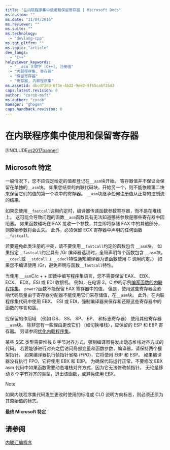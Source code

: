 ```yaml
---
title: "在内联程序集中使用和保留寄存器 | Microsoft Docs"
ms.custom: ""
ms.date: "11/04/2016"
ms.reviewer: ""
ms.suite: ""
ms.technology: 
  - "devlang-cpp"
ms.tgt_pltfrm: ""
ms.topic: "article"
dev_langs: 
  - "C++"
helpviewer_keywords: 
  - "__asm 关键字 [C++], 注册值"
  - "内联程序集, 寄存器"
  - "保留寄存器"
  - "寄存器, 内联程序集"
ms.assetid: dbcd7360-6f3e-4b22-9ee2-9f65ca6f2543
caps.latest.revision: 8
author: "corob-msft"
ms.author: "corob"
manager: "ghogen"
caps.handback.revision: 8
---
```

# 在内联程序集中使用和保留寄存器
[!INCLUDE[vs2017banner](../../assembler/inline/includes/vs2017banner.md)]

## Microsoft 特定  
 一般情况下，您不应假定给定的值都登记在`__asm`块开始。  寄存器值并不保证会保留在单独的`__asm`块。  如果您结束的内联代码块，开始另一个，则不能依赖第二块来保留它们的值的第一个块中的寄存器。   `__asm`块继承任何注册值从正常的控制流的结果。  
  
 如果您使用`__fastcall`调用约定时，编译器传递函数参数寄存器，而不是在堆栈上。  这可能会导致问题的函数`__asm`函数具有无法知道哪些参数是哪些寄存器中因阻塞。  如果函数碰巧在 EAX 接收一个参数，并立即将存储 EAX 中的其他部分，则原始参数将会丢失。  此外，必须保留 ECX 寄存器中声明的任何函数 `__fastcall`.  
  
 若要避免此类注册的冲突，请不要使用`__fastcall`约定的函数包含  `__asm`块。  如果指定`__fastcall`约定具有 \/Gr 编译器选项时，全局声明每个函数包含  `__asm`块，  `__cdecl`或  `__stdcall`.  \(  `__cdecl`特性通知编译器为该函数使用 C 调用约定。） 如果您不编译使用 \/Gr，避免声明与函数`__fastcall`特性。  
  
 当使用 `__asm`C\/c \+ \+ 函数中编写程序集语言，您不需要保留 EAX、 EBX、 ECX、 EDX，ESI 或 EDI 收银机。  例如，在电源 2。C 中的示例[编写函数的内联程序集](../../assembler/inline/writing-functions-with-inline-assembly.md)、  `power2`函数不能保留 EAX 寄存器中的值。  但是，使用这些寄存器会影响代码质量由于寄存器分配器不能使用它们来存储值，在`__asm`块。  此外，在内联程序集代码中使用 EBX、 ESI 或 EDI，强制编译器来保存和还原这些寄存器中的函数的序言和跋。  
  
 应保留的作用域 （例如 DS、 SS、 SP、 BP、 和标志寄存器） 使用其他寄存器`__asm`块。  除非您有一些理由更改它们 （如切换堆栈），应保留的 ESP 和 EBP 寄存器。  另请参阅[优化内联程序集](../../assembler/inline/optimizing-inline-assembly.md)。  
  
 某些 SSE 类型需要堆栈 8 字节对齐方式，强制编译器将发出动态堆栈对齐方式的代码。  若要能够进行对齐之后访问局部变量和函数参数，编译器，请保持两个框架指针。  如果编译器执行帧指针省略 \(FPO\)，它将使用 EBP 和 ESP。  如果编译器没有执行 FPO，它将使用 EBX 和 EBP。  为确保代码运行正常，不要修改 EBX asm 代码中如果函数需要动态堆栈对齐方式，因为它无法修改帧指针。  无论是移动 8 个字节对齐的类型，退出该函数，或避免使用 EBX。  
  
> [!NOTE]
>  如果内联程序集代码发生更改时使用的标准或 CLD 说明方向标志，则必须还原为其原始值的标志。  
  
 **最终 Microsoft 特定**  
  
## 请参阅  
 [内联汇编程序](../../assembler/inline/inline-assembler.md)